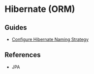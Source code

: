# Hibernate (ORM)

<!--
https://app.pluralsight.com/library/courses/java-persistence-hibernate-fundamentals/table-of-contents
-->

## Guides

- [Configure Hibernate Naming Strategy](https://docs.spring.io/spring-boot/docs/current/reference/html/howto.html#howto-configure-hibernate-naming-strategy)

## References

- JPA
